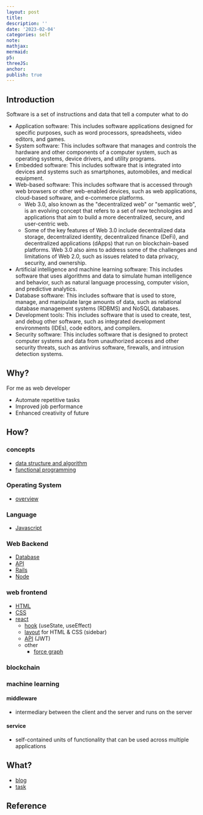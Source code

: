 ```yaml
---
layout: post
title:
description: ''
date: '2023-02-04'
categories: self
note:
mathjax:
mermaid:
p5:
threeJS:
anchor:
publish: true
---
```


## Introduction

Software is a set of instructions and data that tell a computer what to do
* Application software: This includes software applications designed for specific purposes, such as word processors, spreadsheets, video editors, and games.
* System software: This includes software that manages and controls the hardware and other components of a computer system, such as operating systems, device drivers, and utility programs.
* Embedded software: This includes software that is integrated into devices and systems such as smartphones, automobiles, and medical equipment.
* Web-based software: This includes software that is accessed through web browsers or other web-enabled devices, such as web applications, cloud-based software, and e-commerce platforms.
  * Web 3.0, also known as the "decentralized web" or "semantic web", is an evolving concept that refers to a set of new technologies and applications that aim to build a more decentralized, secure, and user-centric web.
  * Some of the key features of Web 3.0 include decentralized data storage, decentralized identity, decentralized finance (DeFi), and decentralized applications (dApps) that run on blockchain-based platforms. Web 3.0 also aims to address some of the challenges and limitations of Web 2.0, such as issues related to data privacy, security, and ownership.
* Artificial intelligence and machine learning software: This includes software that uses algorithms and data to simulate human intelligence and behavior, such as natural language processing, computer vision, and predictive analytics.
* Database software: This includes software that is used to store, manage, and manipulate large amounts of data, such as relational database management systems (RDBMS) and NoSQL databases.
* Development tools: This includes software that is used to create, test, and debug other software, such as integrated development environments (IDEs), code editors, and compilers.
* Security software: This includes software that is designed to protect computer systems and data from unauthorized access and other security threats, such as antivirus software, firewalls, and intrusion detection systems.

## Why?

For me as web developer
* Automate repetitive tasks
* Improved job performance
* Enhanced creativity of future

## How?

### concepts

* [data structure and algorithm]({{site.baseurl}}/dsa/2021/11/25/data-structure-and-algorithm.html)
* [functional programming]({{site.baseurl}}/functional-programming/2022/12/10/overview.html)

### Operating System

* [overview]({{site.baseurl}}/os/2023/04/02/overview.html)

### Language

* [Javascript]({{site.baseurl}}/javascript/2022/12/12/javascript.html)

### Web Backend

* [Database]({{site.baseurl}}/database/2022/08/12/database.html)
* [API]({{site.baseurl}}/api/2021/02/18/overview.html)
* [Rails]({{site.baseurl}}/rails/2023/01/01/rails.html)
* [Node]({{site.baseurl}}/node/2022/12/30/node.html)

### web frontend

* [HTML]({{site.baseurl}}/html/2021/12/17/overview.html)
* [CSS]({{site.baseurl}}/css/2022/10/15/cascading-style-sheets.html)
* [react]({{site.baseurl}}/react/2021/06/13/react.html)
  * [hook]({{site.baseurl}}/react/2021/06/17/hook.html) (useState, useEffect)
  * [layout]({{site.baseurl}}/react/2021/06/14/layout.html) for HTML & CSS (sidebar)
  * [API]({{site.baseurl}}/react/2022/09/14/api.html) (JWT)
  * other
    * [force graph]({{site.baseurl}}/react/2023/02/18/node-graph.html)

### blockchain

### machine learning

#### middleware

* intermediary between the client and the server and runs on the server

#### service

* self-contained units of functionality that can be used across multiple applications

## What?

* [blog]({{site.baseurl}}/project/1993/09/01/(project)-blog.html)
* [task]({{site.baseurl}}/project/1993/09/01/(project)-task.html)

## Reference
